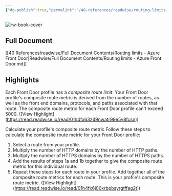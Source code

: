 ```yaml
---
{"dg-publish":true,"permalink":"/40-references/readwise/routing-limits-azure-front-door/","tags":["rw/articles"]}
---
```


![rw-book-cover](https://readwise-assets.s3.amazonaws.com/media/uploaded_book_covers/profile_921743/logo-ms-social_e3f1AZW.png)

## Full Document
[[40 References/readwise/Full Document Contents/Routing limits - Azure Front Door\|Readwise/Full Document Contents/Routing limits - Azure Front Door.md]]

## Highlights
Each Front Door profile has a *composite route limit*.
Your Front Door profile's composite route metric is derived from the number of routes, as well as the front end domains, protocols, and paths associated with that route.
The composite route metric for each Front Door profile can't exceed 5000. ([View Highlight] (https://read.readwise.io/read/01h4fx63z49nwatr99e5y8fcsn))


Calculate your profile's composite route metric
Follow these steps to calculate the composite route metric for your Front Door profile:
1. Select a route from your profile.
1. Multiply the number of HTTP domains by the number of HTTP paths.
2. Multiply the number of HTTPS domains by the number of HTTPS paths.
3. Add the results of steps 1a and 1b together to give the composite route metric for this individual route.
2. Repeat these steps for each route in your profile.
Add together all of the composite route metrics for each route. This is your profile's composite route metric. ([View Highlight] (https://read.readwise.io/read/01h4fx6j00xrbpbsyrgtffag2t))


